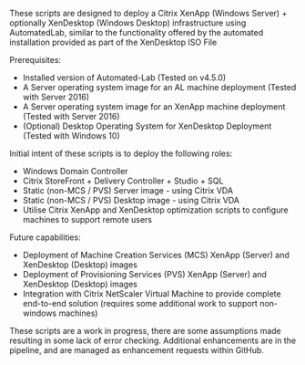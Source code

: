 These scripts are designed to deploy a Citrix XenApp (Windows Server) + optionally XenDesktop (Windows Desktop) infrastructure using AutomatedLab, similar to the functionality offered by the automated installation provided as part of the XenDesktop ISO File

Prerequisites:

- Installed version of Automated-Lab (Tested on v4.5.0)
- A Server operating system image for an AL machine deployment (Tested with Server 2016)
- A Server operating system image for an XenApp machine deployment (Tested with Server 2016)
- (Optional) Desktop Operating System for XenDesktop Deployment (Tested with Windows 10)

Initial intent of these scripts is to deploy the following roles:

- Windows Domain Controller
- Citrix StoreFront + Delivery Controller + Studio + SQL
- Static (non-MCS / PVS) Server image - using Citrix VDA
- Static (non-MCS / PVS) Desktop image - using Citrix VDA
- Utilise Citrix XenApp and XenDesktop optimization scripts to configure machines to support remote users

Future capabilities:

- Deployment of Machine Creation Services (MCS) XenApp (Server) and XenDesktop (Desktop) images
- Deployment of Provisioning Services (PVS) XenApp (Server) and XenDesktop (Desktop) images
- Integration with Citrix NetScaler Virtual Machine to provide complete end-to-end solution (requires some additional work to support non-windows machines)

These scripts are a work in progress, there are some assumptions made resulting in some lack of error checking. Additional enhancements are in the pipeline, and are managed as enhancement requests within GitHub.
